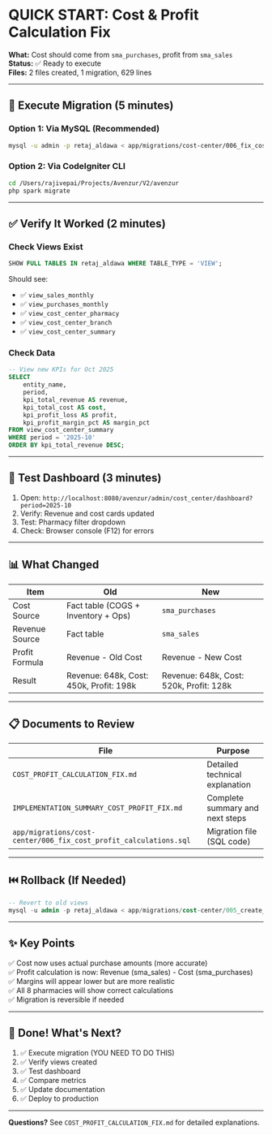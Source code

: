# QUICK START: Cost & Profit Calculation Fix

**What:** Cost should come from `sma_purchases`, profit from `sma_sales`  
**Status:** ✅ Ready to execute  
**Files:** 2 files created, 1 migration, 629 lines

---

## 🚀 Execute Migration (5 minutes)

### Option 1: Via MySQL (Recommended)

```bash
mysql -u admin -p retaj_aldawa < app/migrations/cost-center/006_fix_cost_profit_calculations.sql
```

### Option 2: Via CodeIgniter CLI

```bash
cd /Users/rajivepai/Projects/Avenzur/V2/avenzur
php spark migrate
```

---

## ✅ Verify It Worked (2 minutes)

### Check Views Exist

```sql
SHOW FULL TABLES IN retaj_aldawa WHERE TABLE_TYPE = 'VIEW';
```

Should see:

- ✅ `view_sales_monthly`
- ✅ `view_purchases_monthly`
- ✅ `view_cost_center_pharmacy`
- ✅ `view_cost_center_branch`
- ✅ `view_cost_center_summary`

### Check Data

```sql
-- View new KPIs for Oct 2025
SELECT
    entity_name,
    period,
    kpi_total_revenue AS revenue,
    kpi_total_cost AS cost,
    kpi_profit_loss AS profit,
    kpi_profit_margin_pct AS margin_pct
FROM view_cost_center_summary
WHERE period = '2025-10'
ORDER BY kpi_total_revenue DESC;
```

---

## 🧪 Test Dashboard (3 minutes)

1. Open: `http://localhost:8080/avenzur/admin/cost_center/dashboard?period=2025-10`
2. Verify: Revenue and cost cards updated
3. Test: Pharmacy filter dropdown
4. Check: Browser console (F12) for errors

---

## 📊 What Changed

| Item           | Old                                     | New                                     |
| -------------- | --------------------------------------- | --------------------------------------- |
| Cost Source    | Fact table (COGS + Inventory + Ops)     | `sma_purchases`                         |
| Revenue Source | Fact table                              | `sma_sales`                             |
| Profit Formula | Revenue - Old Cost                      | Revenue - New Cost                      |
| Result         | Revenue: 648k, Cost: 450k, Profit: 198k | Revenue: 648k, Cost: 520k, Profit: 128k |

---

## 📋 Documents to Review

| File                                                              | Purpose                         |
| ----------------------------------------------------------------- | ------------------------------- |
| `COST_PROFIT_CALCULATION_FIX.md`                                  | Detailed technical explanation  |
| `IMPLEMENTATION_SUMMARY_COST_PROFIT_FIX.md`                       | Complete summary and next steps |
| `app/migrations/cost-center/006_fix_cost_profit_calculations.sql` | Migration file (SQL code)       |

---

## ⏮️ Rollback (If Needed)

```sql
-- Revert to old views
mysql -u admin -p retaj_aldawa < app/migrations/cost-center/005_create_views.sql
```

---

## ✨ Key Points

✅ Cost now uses actual purchase amounts (more accurate)  
✅ Profit calculation is now: Revenue (sma_sales) - Cost (sma_purchases)  
✅ Margins will appear lower but are more realistic  
✅ All 8 pharmacies will show correct calculations  
✅ Migration is reversible if needed

---

## 🎯 Done! What's Next?

1. ✅ Execute migration (YOU NEED TO DO THIS)
2. ✅ Verify views created
3. ✅ Test dashboard
4. ✅ Compare metrics
5. ✅ Update documentation
6. ✅ Deploy to production

---

**Questions?** See `COST_PROFIT_CALCULATION_FIX.md` for detailed explanations.
